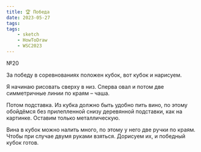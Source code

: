 ```yaml
---
title: 🏆 Победа
date: 2023-05-27
tags:
tags:
    - sketch
    - HowToDraw
    - WSC2023
---
```


№20

За победу в соревнованиях положен кубок, вот кубок и нарисуем.

Я начинаю рисовать сверху в низ. Сперва овал и потом две симметричные линии по краям – чаша.

Потом подставка. Из кубка должно быть удобно пить вино, по этому обойдёмся без прилепленной снизу деревянной подставки, как на картинке. Оставим только металлическую.

Вина в кубок можно налить много, по этому у него две ручки по краям. Чтобы при случае двумя руками взяться. Дорисуем их, и победный кубок готов.
